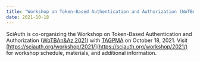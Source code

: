```yaml
---
title: "Workshop on Token-Based Authentication and Authorization (WoTBAn&Az 2021)"
date: 2021-10-18
---
```


SciAuth is co-organizing the Workshop on Token-Based Authentication and Authorization ([WoTBAn&Az 2021](https://sciauth.org/workshop/2021/)) with [TAGPMA](https://www.tagpma.org/) on October 18, 2021. Visit [https://sciauth.org/workshop/2021/](https://sciauth.org/workshop/2021/) for workshop schedule, materials, and additional information.

